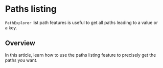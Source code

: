 # Paths listing

`PathExplorer` list path features is useful to get all paths leading to a value or a key.

## Overview

In this article, learn how to use the paths listing feature to precisely get the paths you want.


